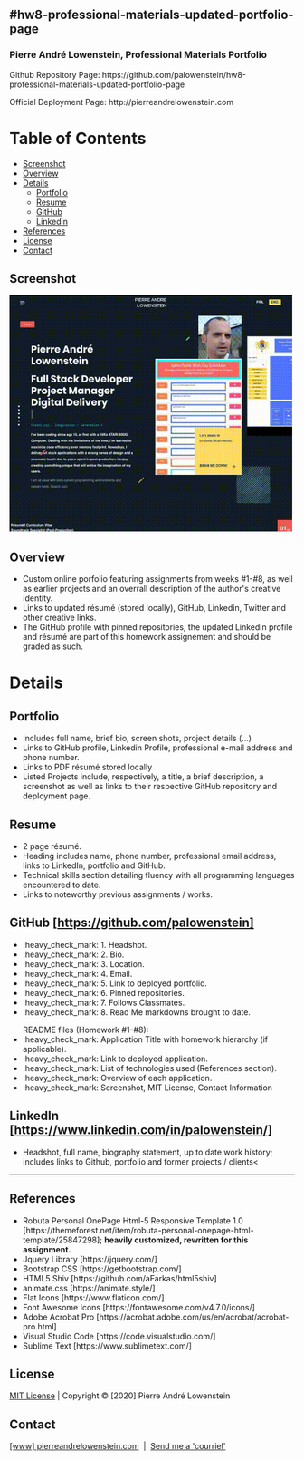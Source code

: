 ## #hw8-professional-materials-updated-portfolio-page 

<h3>Pierre Andr&eacute; Lowenstein, Professional Materials Portfolio</h3>
<p>Github Repository Page: https://github.com/palowenstein/hw8-professional-materials-updated-portfolio-page</p>
<p>Official Deployment Page: http://pierreandrelowenstein.com</p>

# Table of Contents
  * [Screenshot](#Screenshot)
  * [Overview](#Overview)
  * [Details](#Details)
	* [Portfolio](#Portfolio)
  	* [Resume](#Resume)
  	* [GitHub](#GitHub)
  	* [Linkedin](#Linkedin)
  * [References](#References)
  * [License](#License)
  * [Contact](#Contact)

## Screenshot
![Pierre Andr&eacute; Lowenstein, Professional Materials Portfolio (GIF)](./pierreandrelowenstein-gif-demo-5-out-of-6.gif?raw=true "Pierre Andr&eacut; Lowenstein, Professional Materials Portfolio")

## Overview
<ul>
<li>Custom online porfolio featuring assignments from weeks #1-#8, as well as earlier projects and an overrall description of the author's creative identity.</li>
<li>Links to updated r&eacute;sum&eacute; (stored locally), GitHub, Linkedin, Twitter and other creative links.</li>
<li>The GitHub profile with pinned repositories, the updated Linkedin profile and r&eacute;sum&eacute; are part of this homework assignement and should be graded as such.</li>
</ul>

# Details

## Portfolio
<ul>
  <li>Includes full name, brief bio, screen shots, project details (...)</li>
  <li>Links to GitHub profile, Linkedin Profile, professional e-mail address and phone number.</li>
  <li>Links to PDF r&eacute;sum&eacute; stored locally</li>
  <li>Listed Projects include, respectively, a title, a brief description, a screenshot as well as links to their respective GitHub repository and deployment page.</li>
</ul>

## Resume
<ul>
  <li>2 page r&eacute;sum&eacute;.</li>
  <li>Heading includes name, phone number, professional email address, links to LinkedIn, portfolio and GitHub.</li>
  <li>Technical skills section detailing fluency with all programming languages encountered to date.</li>
  <li>Links to noteworthy previous assignments / works.</li>
</ul>

## GitHub [https://github.com/palowenstein]
<ul>
  <li>:heavy_check_mark: 1. Headshot.</li>
  <li>:heavy_check_mark: 2. Bio.</li>
  <li>:heavy_check_mark: 3. Location.</li>
  <li>:heavy_check_mark: 4. Email.</li>
  <li>:heavy_check_mark: 5. Link to deployed portfolio.</li>
  <li>:heavy_check_mark: 6. Pinned repositories.</li>
  <li>:heavy_check_mark: 7. Follows Classmates.</li>
  <li>:heavy_check_mark: 8. Read Me markdowns brought to date.</li>
</ul>

<ul>README files (Homework #1-#8):
  <li>:heavy_check_mark: Application Title with homework hierarchy (if applicable).</li>
  <li>:heavy_check_mark: Link to deployed application.</li>
  <li>:heavy_check_mark: List of technologies used (References section).</li>
  <li>:heavy_check_mark: Overview of each application.</li>
  <li>:heavy_check_mark: Screenshot, MIT License, Contact Information</li>
</ul>

## LinkedIn [https://www.linkedin.com/in/palowenstein/]
<ul>
  <li>Headshot, full name, biography statement, up to date work history; includes links to Github, portfolio and former projects / clients<</li>
</ul> 

<hr />

## References
<ul>
<li>Robuta Personal OnePage Html-5 Responsive Template 1.0 [https://themeforest.net/item/robuta-personal-onepage-html-template/25847298]; <strong>heavily customized, rewritten for this assignment.</strong></li>
<li>Jquery Library [https://jquery.com/]</li>
<li>Bootstrap CSS [https://getbootstrap.com/]</li>
<li>HTML5 Shiv [https://github.com/aFarkas/html5shiv]</li>
<li>animate.css [https://animate.style/]</li>
<li>Flat Icons [https://www.flaticon.com/]</li>
<li>Font Awesome Icons [https://fontawesome.com/v4.7.0/icons/]</li>
<li>Adobe Acrobat Pro [https://acrobat.adobe.com/us/en/acrobat/acrobat-pro.html]</li>
<li>Visual Studio Code [https://code.visualstudio.com/]</li>
<li>Sublime Text [https://www.sublimetext.com/]</li>
</ul>

## License
<p>
<a href="./MITlicense.txt">MIT License</a> | Copyright © [2020] Pierre André Lowenstein
</p>

## Contact
<p>
<a href="http://pierreandrelowenstein.com" title="[www] Pierre Andr&eacute; Lowenstein" target="_blank">[www] pierreandrelowenstein.com</a>
&nbsp;|&nbsp;
<a href="mailto:soundtrackspecialist@gmail.com" title="Courriel">Send me a 'courriel'</a>
</p>